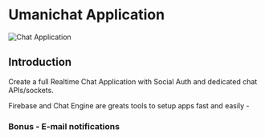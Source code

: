 # Umanichat Application

![Chat Application](https://i.ibb.co/GJwyy9m/Bv9-Js3-QLOLY-HD.jpg)

## Introduction

Create a full Realtime Chat Application with Social Auth and dedicated chat APIs/sockets.

Firebase and Chat Engine are greats tools to setup apps fast and easily -

### Bonus - E-mail notifications

